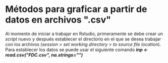 # **Métodos para graficar a partir de datos en archivos ".csv"**
  Al momento de iniciar a trabajar en Rstudio, primeramente se debe crear un *script* nuevo y después establecer el directorio en el que se desea trabajar con los archivos (*session > set working directory > to source file location*).
  Para establecer los datos se puede usar el siguiente comando ***inp <- read.csv("FDC.csv", na.strings="")***
